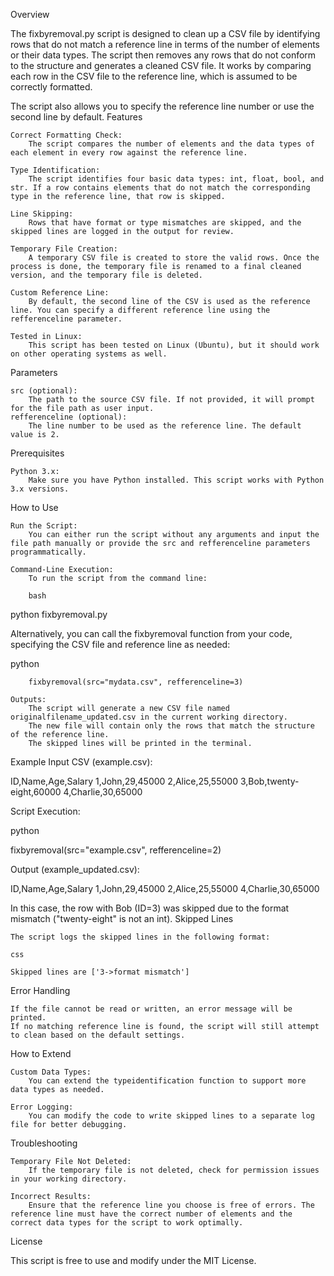Overview

The fixbyremoval.py script is designed to clean up a CSV file by identifying rows that do not match a reference line in terms of the number of elements or their data types. The script then removes any rows that do not conform to the structure and generates a cleaned CSV file. It works by comparing each row in the CSV file to the reference line, which is assumed to be correctly formatted.

The script also allows you to specify the reference line number or use the second line by default.
Features

    Correct Formatting Check:
        The script compares the number of elements and the data types of each element in every row against the reference line.

    Type Identification:
        The script identifies four basic data types: int, float, bool, and str. If a row contains elements that do not match the corresponding type in the reference line, that row is skipped.

    Line Skipping:
        Rows that have format or type mismatches are skipped, and the skipped lines are logged in the output for review.

    Temporary File Creation:
        A temporary CSV file is created to store the valid rows. Once the process is done, the temporary file is renamed to a final cleaned version, and the temporary file is deleted.

    Custom Reference Line:
        By default, the second line of the CSV is used as the reference line. You can specify a different reference line using the refferenceline parameter.

    Tested in Linux:
        This script has been tested on Linux (Ubuntu), but it should work on other operating systems as well.

Parameters

    src (optional):
        The path to the source CSV file. If not provided, it will prompt for the file path as user input.
    refferenceline (optional):
        The line number to be used as the reference line. The default value is 2.

Prerequisites

    Python 3.x:
        Make sure you have Python installed. This script works with Python 3.x versions.

How to Use

    Run the Script:
        You can either run the script without any arguments and input the file path manually or provide the src and refferenceline parameters programmatically.

    Command-Line Execution:
        To run the script from the command line:

        bash

python fixbyremoval.py

Alternatively, you can call the fixbyremoval function from your code, specifying the CSV file and reference line as needed:

python

        fixbyremoval(src="mydata.csv", refferenceline=3)

    Outputs:
        The script will generate a new CSV file named originalfilename_updated.csv in the current working directory.
        The new file will contain only the rows that match the structure of the reference line.
        The skipped lines will be printed in the terminal.

Example
Input CSV (example.csv):

ID,Name,Age,Salary
1,John,29,45000
2,Alice,25,55000
3,Bob,twenty-eight,60000
4,Charlie,30,65000

Script Execution:

python

fixbyremoval(src="example.csv", refferenceline=2)

Output (example_updated.csv):

ID,Name,Age,Salary
1,John,29,45000
2,Alice,25,55000
4,Charlie,30,65000

In this case, the row with Bob (ID=3) was skipped due to the format mismatch ("twenty-eight" is not an int).
Skipped Lines

    The script logs the skipped lines in the following format:

    css

    Skipped lines are ['3->format mismatch']

Error Handling

    If the file cannot be read or written, an error message will be printed.
    If no matching reference line is found, the script will still attempt to clean based on the default settings.

How to Extend

    Custom Data Types:
        You can extend the typeidentification function to support more data types as needed.

    Error Logging:
        You can modify the code to write skipped lines to a separate log file for better debugging.

Troubleshooting

    Temporary File Not Deleted:
        If the temporary file is not deleted, check for permission issues in your working directory.

    Incorrect Results:
        Ensure that the reference line you choose is free of errors. The reference line must have the correct number of elements and the correct data types for the script to work optimally.

License

This script is free to use and modify under the MIT License.